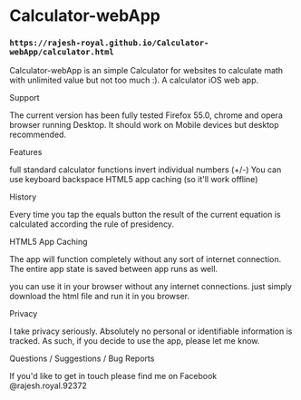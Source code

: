 # Calculator-webApp

### `https://rajesh-royal.github.io/Calculator-webApp/calculator.html`

Calculator-webApp is an simple Calculator for websites to calculate math with unlimited value but not too much :). 
A calculator iOS web app.

Support

The current version has been fully tested Firefox 55.0, chrome and opera browser running Desktop. It should work on Mobile devices but desktop  recommended.

Features

full standard calculator functions
invert individual numbers (+/-)
You can use keyboard backspace
HTML5 app caching (so it'll work offline)

History

Every time you tap the equals button the result of the current equation is calculated according the rule of presidency.

HTML5 App Caching

The app will function completely without any sort of internet connection. The entire app state is saved between app runs as well.

you can use it in your browser without any internet connections. just simply download the html file and run it in you browser.

Privacy

I take privacy seriously. Absolutely no personal or identifiable information is tracked. As such, if you decide to use the app, please let me know.

Questions / Suggestions / Bug Reports

If you'd like to get in touch please find me on Facebook @rajesh.royal.92372

